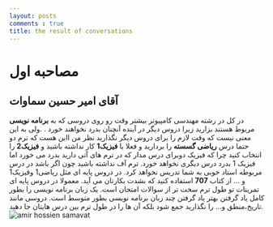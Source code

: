 ```yaml
---
layout: posts
comments : true 
title: the result of conversations
--- 
```


# مصاحبه اول
## آقای امیر حسین سماوات
در کل در رشته مهندسی کامپیوتر بیشتر وقت رو روی دروسی که به **برنامه نویسی** مربوط هستند بزارید زیرا دروس دیگر در آینده آنچنان بدرد نخواهند خورد .
.ولی به این معنی نیست که وقت لازم را برای دروس دیگر نگذارید
نظر من ااین هست که ترم دو حتما درس **ریاضی گسسته** را بردارید و فعلا با **فیزیک1** کار نداشته باشید و **فیزیک2**  را انتخاب کنید چرا که فیزیک دوبرای درس مدار که در ترم های آتی دارید بدرد می خورد اما فیزیک 1 بدرد درس دیگری نخواهد خورد.
ترم آف نداشته باشید چون اگر باشد در درس مربوطه استاد خوبی به شما تدریس نخواهد کرد.
در دروس پایه ای مثل ریاضی1 وفیزیک1 و ... از کتاب **707** استفاده کنید که بشدت بکارتان می آید. معمولا در دروس پایه ای تمرینات تو طول ترم سخت تر از سوالات امتحان است.
یک زبان برنامه نویسی را بطور کامل یاد گرفتن بهتر یاد گرفتن چند زبان برنامه نویسی بطور متوسط است.
دروسی مانند تاریخ،منطق و... را نگذارید جمع شود بلکه آن ها را در طول ترم بین درس هایتان جا دهید.
![amir hossien samavat]({{rezapour21147.github.io}}/asserts/images/2.jpg "amir hossien samavat")
